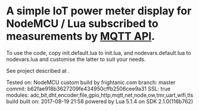 # A simple IoT power meter display for NodeMCU / Lua subscribed to measurements by [MQTT API](https://en.wikipedia.org/wiki/MQTT).

To use the code, copy init.default.lua to init.lua, and nodevars.default.lua to nodevars.lua and customise the latter to suit your needs.


See project described at  .

Tested on:
NodeMCU custom build by frightanic.com
    branch: master
    commit: b62fae918b3627209fe434950cffb2506cee9a31
    SSL: true
    modules: adc,bit,dht,encoder,file,gpio,http,mqtt,net,node,ow,tmr,uart,wifi,tls
 build  built on: 2017-08-19 21:58
 powered by Lua 5.1.4 on SDK 2.1.0(116b762)


